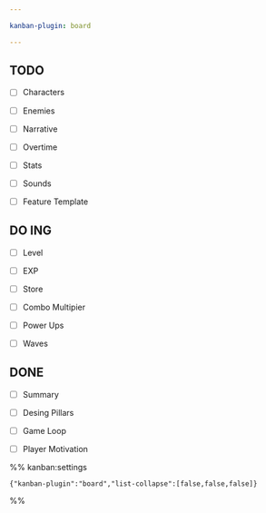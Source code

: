 ```yaml
---

kanban-plugin: board

---
```


## TODO

- [ ] Characters
- [ ] Enemies
- [ ] Narrative
- [ ] Overtime
- [ ] Stats
- [ ] Sounds
- [ ] Feature Template


## DO ING

- [ ] Level
- [ ] EXP
- [ ] Store
- [ ] Combo Multipier
- [ ] Power Ups
- [ ] Waves


## DONE

- [ ] Summary
- [ ] Desing Pillars
- [ ] Game Loop
- [ ] Player Motivation




%% kanban:settings
```
{"kanban-plugin":"board","list-collapse":[false,false,false]}
```
%%